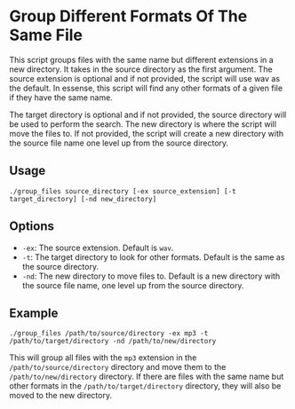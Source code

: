 # Group Different Formats Of The Same File

This script groups files with the same name but different extensions in a new directory. It takes in the source directory as the first argument. The source extension is optional and if not provided, the script will use wav as the default. In essense, this script will find any other formats of a given file if they have the same name. 

The target directory is optional and if not provided, the source directory will be used to perform the search. The new directory is where the script will move the files to. If not provided, the script will create a new directory with the source file name one level up from the source directory.

## Usage

```shell
./group_files source_directory [-ex source_extension] [-t target_directory] [-nd new_directory]
```

## Options

- `-ex`: The source extension. Default is `wav`.
- `-t`: The target directory to look for other formats. Default is the same as the source directory.
- `-nd`: The new directory to move files to. Default is a new directory with the source file name, one level up from the source directory.

## Example

```shell
./group_files /path/to/source/directory -ex mp3 -t /path/to/target/directory -nd /path/to/new/directory
```

This will group all files with the `mp3` extension in the `/path/to/source/directory` directory and move them to the `/path/to/new/directory` directory. If there are files with the same name but other formats in the `/path/to/target/directory` directory, they will also be moved to the new directory.